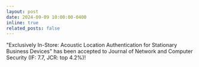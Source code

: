 ```yaml
---
layout: post
date: 2024-09-09 10:00:00-0400
inline: true
related_posts: false
---
```


"Exclusively In-Store: Acoustic Location Authentication for Stationary Business Devices" has been accepted to Journal of Network and Computer Security (IF: 7.7, JCR: top 4.2%)!